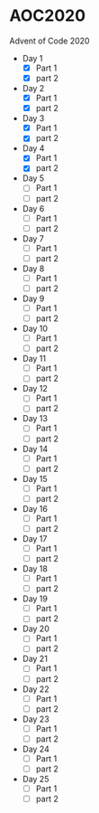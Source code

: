 # AOC2020

Advent of Code 2020

- Day 1
  - [x] Part 1
  - [x] part 2
- Day 2
  - [x] Part 1
  - [x] part 2
- Day 3
  - [x] Part 1
  - [x] part 2
- Day 4
  - [x] Part 1
  - [x] part 2
- Day 5
  - [ ] Part 1
  - [ ] part 2
- Day 6
  - [ ] Part 1
  - [ ] part 2
- Day 7
  - [ ] Part 1
  - [ ] part 2
- Day 8
  - [ ] Part 1
  - [ ] part 2
- Day 9
  - [ ] Part 1
  - [ ] part 2
- Day 10
  - [ ] Part 1
  - [ ] part 2
- Day 11
  - [ ] Part 1
  - [ ] part 2
- Day 12
  - [ ] Part 1
  - [ ] part 2
- Day 13
  - [ ] Part 1
  - [ ] part 2
- Day 14
  - [ ] Part 1
  - [ ] part 2
- Day 15
  - [ ] Part 1
  - [ ] part 2
- Day 16
  - [ ] Part 1
  - [ ] part 2
- Day 17
  - [ ] Part 1
  - [ ] part 2
- Day 18
  - [ ] Part 1
  - [ ] part 2
- Day 19
  - [ ] Part 1
  - [ ] part 2
- Day 20
  - [ ] Part 1
  - [ ] part 2
- Day 21
  - [ ] Part 1
  - [ ] part 2
- Day 22
  - [ ] Part 1
  - [ ] part 2
- Day 23
  - [ ] Part 1
  - [ ] part 2
- Day 24
  - [ ] Part 1
  - [ ] part 2
- Day 25
  - [ ] Part 1
  - [ ] part 2
